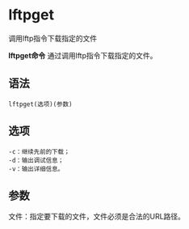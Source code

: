 # lftpget

调用lftp指令下载指定的文件


**lftpget命令** 通过调用lftp指令下载指定的文件。

##  语法

```
lftpget(选项)(参数)
```

##  选项

```
-c：继续先前的下载；
-d：输出调试信息；
-v：输出详细信息。
```

##  参数

文件：指定要下载的文件，文件必须是合法的URL路径。


